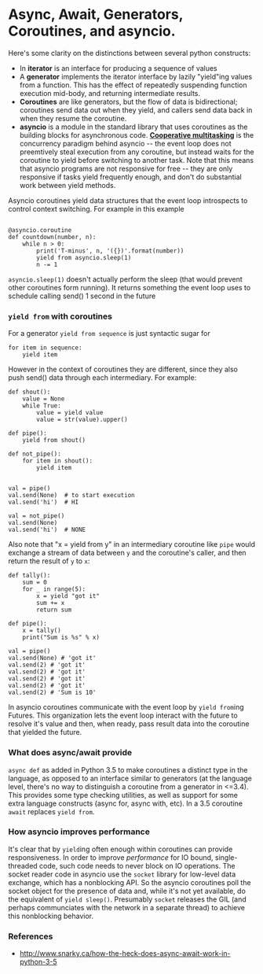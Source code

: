 # Async, Await, Generators, Coroutines, and asyncio.

Here's some clarity on the distinctions between several python constructs:

 * In **iterator** is an interface for producing a sequence of values
 * A **generator** implements the iterator interface by lazily "yield"ing values from a function. This has the effect of repeatedly suspending function execution mid-body, and returning intermediate results.
 * **Coroutines** are like generators, but the flow of data is bidirectional; coroutines send data out when they yield, and callers send data back in when they resume the coroutine.
* **asyncio** is a module in the standard library that uses coroutines as the building blocks for asynchronous code. **[Cooperative multitasking](https://en.wikipedia.org/wiki/Cooperative_multitasking)** is the concurrency paradigm behind asyncio -- the event loop does not preemtively steal execution from any coroutine, but instead waits for the coroutine to yield before switching to another task. Note that this means that asyncio programs are not responsive for free -- they are only responsive if tasks yield frequently enough, and don't do substantial work between yield methods.

Asyncio coroutines yield data structures that the event loop introspects to control context switching. For example in this example

```

@asyncio.coroutine
def countdown(number, n):
    while n > 0:
        print('T-minus', n, '({})'.format(number))
        yield from asyncio.sleep(1)
        n -= 1
```

`asyncio.sleep(1)` doesn't actually perform the sleep (that would prevent other coroutines form running). It returns something the event loop uses to schedule calling send() 1 second in the future


### `yield from` with coroutines

For a generator `yield from sequence` is just syntactic sugar for

```
for item in sequence:
    yield item
```

However in the context of coroutines they are different,
since they also push send() data through each intermediary. For example:

```
def shout():
    value = None
    while True:
        value = yield value
        value = str(value).upper()

def pipe():
    yield from shout()
    
def not_pipe():
    for item in shout():
        yield item
    
    
val = pipe()
val.send(None)  # to start execution
val.send('hi')  # HI

val = not_pipe()
val.send(None)
val.send('hi')  # NONE
```
        
Also note that "x = yield from y" in an intermediary coroutine like `pipe` would exchange a stream of data between
`y` and the coroutine's caller, and then return the result of `y` to `x`:

```
def tally():
    sum = 0
    for _ in range(5):
        x = yield "got it"
        sum += x
        return sum
        
def pipe():
    x = tally()
    print("Sum is %s" % x)
    
val = pipe()
val.send(None) # 'got it'
val.send(2) # 'got it'
val.send(2) # 'got it'
val.send(2) # 'got it'
val.send(2) # 'got it'
val.send(2) # 'Sum is 10'
```

In asyncio coroutines communicate with the event loop by `yield from`ing Futures. This organization lets the event loop interact with the future to resolve it's value and then, when ready, pass result data into the coroutine that yielded the future.


### What does async/await provide

`async def` as added in Python 3.5 to make coroutines
a distinct type in the language, as opposed to an interface similar to generators (at the language level, there's no way to distinguish a coroutine from a generator in <=3.4). This provides some type checking utilities, as well as support for some extra language constructs (async for, async with, etc). In a 3.5 coroutine `await` replaces `yield from`. 

### How asyncio improves performance

It's clear that by `yield`ing often enough within coroutines can
provide responsiveness. In order to improve *performance* for IO bound, single-threaded code, such code needs to never block on IO operations. The socket reader code in asyncio use the `socket` library for low-level data exchange, which has a nonblocking API. So the asyncio coroutines poll the socket object for the presence of data and, while it's not yet available, do the equivalent of `yield sleep()`. Presumably `socket` releases the GIL (and perhaps communciates with the network in a separate thread) to achieve this nonblocking behavior.

### References

* http://www.snarky.ca/how-the-heck-does-async-await-work-in-python-3-5
